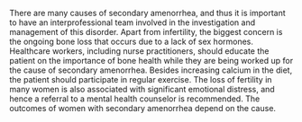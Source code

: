 There are many causes of secondary amenorrhea, and thus it is important to have an interprofessional team involved in the investigation and management of this disorder. Apart from infertility, the biggest concern is the ongoing bone loss that occurs due to a lack of sex hormones. Healthcare workers, including nurse practitioners, should educate the patient on the importance of bone health while they are being worked up for the cause of secondary amenorrhea. Besides increasing calcium in the diet, the patient should participate in regular exercise. The loss of fertility in many women is also associated with significant emotional distress, and hence a referral to a mental health counselor is recommended. The outcomes of women with secondary amenorrhea depend on the cause.